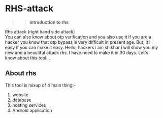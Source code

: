 # RHS-attack
 >>**introduction to rhs**

<p>Rhs attack (right hand side attack) <br>
You can also know about otp verification and you also use it
If you are a hacker you know that otp bypass is very difficult in present age.
But, it i easy if you can make it easy.
Hello, hackers i am shikhar i will show you my new and a beautiful attack rhs.
I have need to make it in  30 days.
Let's know about this tool...
</p>
<h2>About rhs </h2>
This tool is mixup of 4 main thing:-

1. website 
2. database
3. hosting services
4. Android application




